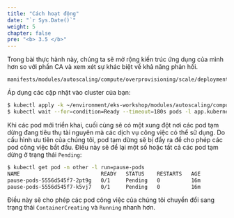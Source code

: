 ```yaml
---
title: "Cách hoạt động"
date: "`r Sys.Date()`"
weight: 5
chapter: false
pre: "<b> 3.5 </b>"
---
```


Trong bài thực hành này, chúng ta sẽ mở rộng kiến trúc ứng dụng của mình hơn so với phần CA và xem xét sự khác biệt về khả năng phản hồi.

```file
manifests/modules/autoscaling/compute/overprovisioning/scale/deployment.yaml
```

Áp dụng các cập nhật vào cluster của bạn:

```bash timeout=180 hook=overprovisioning-scale
$ kubectl apply -k ~/environment/eks-workshop/modules/autoscaling/compute/overprovisioning/scale
$ kubectl wait --for=condition=Ready --timeout=180s pods -l app.kubernetes.io/created-by=eks-workshop -A
```

Khi các pod mới triển khai, cuối cùng sẽ có một xung đột nơi các pod tạm dừng đang tiêu thụ tài nguyên mà các dịch vụ công việc có thể sử dụng. Do cấu hình ưu tiên của chúng tôi, pod tạm dừng sẽ bị đẩy ra để cho phép các pod công việc bắt đầu. Điều này sẽ để lại một số hoặc tất cả các pod tạm dừng ở trạng thái `Pending`:

```bash
$ kubectl get pod -n other -l run=pause-pods
NAME                          READY   STATUS    RESTARTS   AGE
pause-pods-5556d545f7-2pt9g   0/1     Pending   0          16m
pause-pods-5556d545f7-k5vj7   0/1     Pending   0          16m
```

Điều này sẽ cho phép các pod công việc của chúng tôi chuyển đổi sang trạng thái `ContainerCreating` và `Running` nhanh hơn.